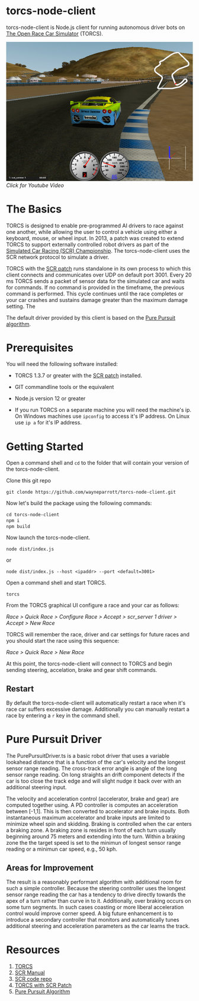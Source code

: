# torcs-node-client
torcs-node-client is Node.js client for running autonomous driver bots on [The Open Race Car Simulator](http://torcs.sourceforge.net/index.php) (TORCS).

[![Youtube Video](screenshot.png)](https://youtu.be/il-f4rk9Cic)
*Click for Youtube Video*

# The Basics
TORCS is designed to enable pre-programmed AI drivers to race against one another, while allowing the user to control a vehicle using either a keyboard, mouse, or wheel input. In 2013, a patch was created to extend TORCS to support externally controlled robot drivers as part of the [Simulated Car Racing (SCR) Championship](https://arxiv.org/pdf/1304.1672.pdf). The torcs-node-client uses the SCR network protocol to simulate a driver. 

TORCS with the [SCR patch](https://github.com/fmirus/torcs-1.3.7) runs standalone in its own process to which this client connects and communicates over UDP on default port 3001. Every 20 ms TORCS sends a packet of sensor data for the simulated car and waits for commands. If no command is provided in the timeframe, the previous command is performed. This cycle continues until the race completes or your car crashes and sustains damage greater than the maximum damage setting. The

The default driver provided by this client is based on the [Pure Pursuit algorithm](https://www.ri.cmu.edu/pub_files/pub3/coulter_r_craig_1992_1/coulter_r_craig_1992_1.pdf).

# Prerequisites
You will need the following software installed:

* TORCS 1.3.7 or greater with the [SCR patch](https://github.com/fmirus/torcs-1.3.7) installed.

* GIT commandline tools or the equivalent

* Node.js version 12 or greater

* If you run TORCS on a separate machine you will need the machine's ip. On Windows machines use `ipconfig` to access it's IP address. On Linux use `ip a` for it's IP address.


# Getting Started
Open a command shell and `cd` to the folder that will contain your version of the torcs-node-client.

Clone this git repo
```
git clonde https://github.com/wayneparrott/torcs-node-client.git
```

Now let's build the package using the following commands:
```
cd torcs-node-client
npm i
npm build
```

Now launch the torcs-node-client.
```
node dist/index.js
```
or 
```
node dist/index.js --host <ipaddr> --port <default=3001>
```

Open a command shell and start TORCS.
```
torcs
```
From the TORCS graphical UI configure a race and your car as follows:

*Race > Quick Race > Configure Race > Accept > scr_server 1 driver > Accept > New Race*

TORCS will remember the race, driver and car settings for future races and you should start the race using this sequence:

*Race > Quick Race > New Race*

At this point, the torcs-node-client will connect to TORCS and begin sending steering, accelation, brake and gear shift commands. 

## Restart
By default the torcs-node-client will automatically restart a race when it's race car suffers excessive damage. Additionally you can manually restart a race by entering a `r` key in the command shell. 

# Pure Pursuit Driver
The PurePursuitDriver.ts is a basic robot driver that uses a variable lookahead distance that is a function of the car's velocity and the longest sensor range reading. The cross-track error angle is angle of the long sensor range reading. On long straights an drift component detects if the car is too close the track edge and will slight nudge it back over with an additional steering input.

The velocity and acceleration control (accelerator, brake and gear) are computed together using. A PD controller is computes an acceleration between [-1,1]. This is then converted to accelerator and brake inputs. Both instantaneous maximum accelerator and brake inputs are limited to minimize wheel spin and skidding. Braking is controlled when the car enters a braking zone. A braking zone is resides in front of each turn usually beginning around 75 meters and extending into the turn. Within a braking zone the the target speed is set to the minimun of longest sensor range reading or a minimun car speed, e.g., 50 kph. 

## Areas for Improvement
The result is a reasonably performant algorithm with additional room for such a simple controller. Because the steering controller uses the longest sensor range reading the car has a tendency to drive directly towards the apex of a turn rather than curve in to it. Additionally, over braking occurs on some turn segments. In such cases coasting or more liberal acceleration control would improve corner speed. A big future enhancement is to introduce a secondary controller that monitors and automatically tunes additional steering and acceleration parameters as the car learns the track. 


# Resources
1. [TORCS](http://torcs.sourceforge.net/index.php)
2. [SCR Manual](https://arxiv.org/pdf/1304.1672.pdf)
3. [SCR code repo](https://sourceforge.net/projects/cig/files/SCR%20Championship/)
4. [TORCS with SCR Patch](https://github.com/fmirus/torcs-1.3.7)
5. [Pure Pursuit Algorithm](https://www.ri.cmu.edu/pub_files/pub3/coulter_r_craig_1992_1/coulter_r_craig_1992_1.pdf)




